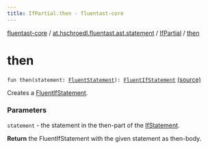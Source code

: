 ```yaml
---
title: IfPartial.then - fluentast-core
---
```


[fluentast-core](../../index.html) / [at.hschroedl.fluentast.ast.statement](../index.html) / [IfPartial](index.html) / [then](.)

# then

`fun then(statement: `[`FluentStatement`](../-fluent-statement/index.html)`): `[`FluentIfStatement`](../-fluent-if-statement/index.html) [(source)](http://github.com/hschroedl/fluentast/tree/master/core/at.hschroedl.fluentast/ast/statement/IfStatement.kt#L64)

Creates a [FluentIfStatement](../-fluent-if-statement/index.html).

### Parameters

`statement` - the statement in the then-part of the [IfStatement](https://help.eclipse.org/neon/topic/org.eclipse.jdt.doc.isv/reference/api/org/eclipse/jdt/core/dom/IfStatement.html).

**Return**
the FluentIfStatement with the given statement as then-body.

